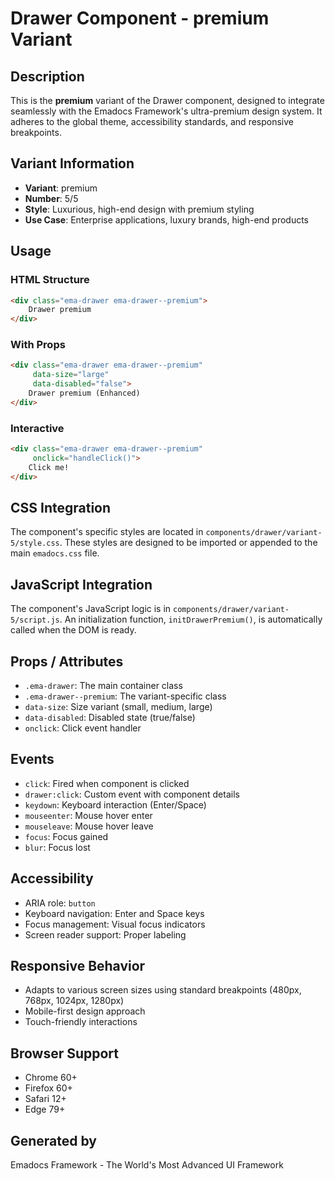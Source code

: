 # Drawer Component - premium Variant

## Description
This is the **premium** variant of the Drawer component, designed to integrate seamlessly with the Emadocs Framework's ultra-premium design system. It adheres to the global theme, accessibility standards, and responsive breakpoints.

## Variant Information
- **Variant**: premium
- **Number**: 5/5
- **Style**: Luxurious, high-end design with premium styling
- **Use Case**: Enterprise applications, luxury brands, high-end products

## Usage

### HTML Structure
```html
<div class="ema-drawer ema-drawer--premium">
    Drawer premium
</div>
```

### With Props
```html
<div class="ema-drawer ema-drawer--premium" 
     data-size="large" 
     data-disabled="false">
    Drawer premium (Enhanced)
</div>
```

### Interactive
```html
<div class="ema-drawer ema-drawer--premium" 
     onclick="handleClick()">
    Click me!
</div>
```

## CSS Integration
The component's specific styles are located in `components/drawer/variant-5/style.css`. These styles are designed to be imported or appended to the main `emadocs.css` file.

## JavaScript Integration
The component's JavaScript logic is in `components/drawer/variant-5/script.js`. An initialization function, `initDrawerPremium()`, is automatically called when the DOM is ready.

## Props / Attributes
- `.ema-drawer`: The main container class
- `.ema-drawer--premium`: The variant-specific class
- `data-size`: Size variant (small, medium, large)
- `data-disabled`: Disabled state (true/false)
- `onclick`: Click event handler

## Events
- `click`: Fired when component is clicked
- `drawer:click`: Custom event with component details
- `keydown`: Keyboard interaction (Enter/Space)
- `mouseenter`: Mouse hover enter
- `mouseleave`: Mouse hover leave
- `focus`: Focus gained
- `blur`: Focus lost

## Accessibility
- ARIA role: `button`
- Keyboard navigation: Enter and Space keys
- Focus management: Visual focus indicators
- Screen reader support: Proper labeling

## Responsive Behavior
- Adapts to various screen sizes using standard breakpoints (480px, 768px, 1024px, 1280px)
- Mobile-first design approach
- Touch-friendly interactions

## Browser Support
- Chrome 60+
- Firefox 60+
- Safari 12+
- Edge 79+

## Generated by
Emadocs Framework - The World's Most Advanced UI Framework

